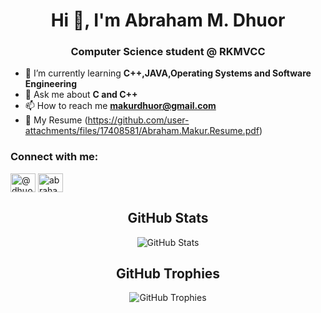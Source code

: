 <h1 align="center">Hi 👋, I'm Abraham M. Dhuor</h1>
<h3 align="center">Computer Science student @ RKMVCC</h3>

- 🌱 I’m currently learning **C++,JAVA,Operating Systems and Software Engineering**
- 💬 Ask me about **C and C++**
- 📫 How to reach me **makurdhuor@gmail.com**
- 📄 My Resume (https://github.com/user-attachments/files/17408581/Abraham.Makur.Resume.pdf)
<h3 align="left">Connect with me:</h3>
<p align="left">
<a href="https://twitter.com/@dhuor_makur" target="blank"><img align="center" src="https://raw.githubusercontent.com/rahuldkjain/github-profile-readme-generator/master/src/images/icons/Social/twitter.svg" alt="@dhuor_makur" height="30" width="40" /></a>
<a href="https://linkedin.com/in/abraham.m.dhuor" target="blank"><img align="center" src="https://raw.githubusercontent.com/rahuldkjain/github-profile-readme-generator/master/src/images/icons/Social/linked-in-alt.svg" alt="abraham.m.dhuor" height="30" width="40" /></a>
</p>


<h2 align="center">GitHub Stats</h2>
<p align="center">
  <img src="https://github-readme-stats.vercel.app/api?username=Makur123&show_icons=true&theme=radical" alt="GitHub Stats"/>
</p>

<h2 align="center">GitHub Trophies</h2>
<p align="center">
  <img src="https://github-profile-trophy.vercel.app/?username=Makur123&theme=onedark" alt="GitHub Trophies"/>
</p>
